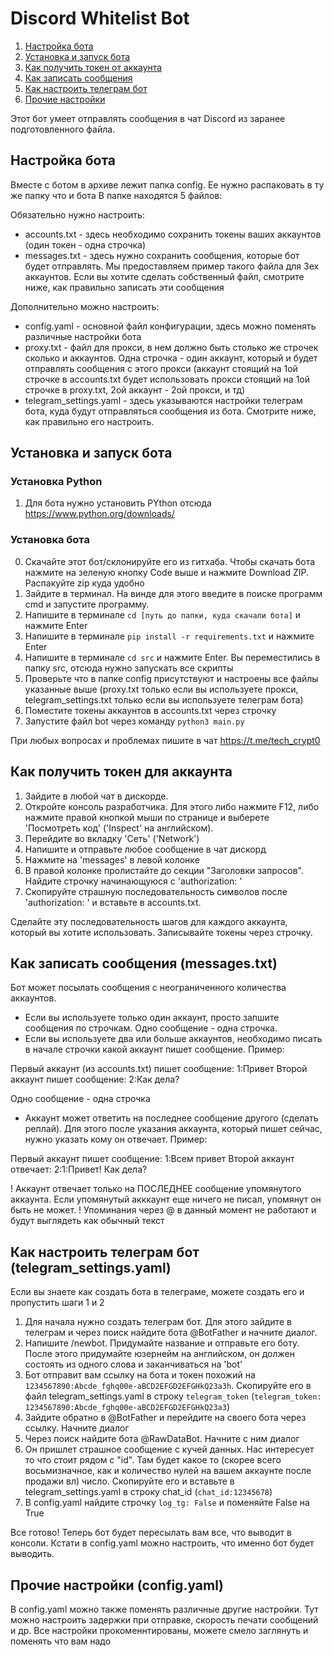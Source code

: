 # Discord Whitelist Bot
1. [Настройка бота](#setting)
2. [Установка и запуск бота](#install-and-launch)
3. [Как получить токен от аккаунта](#token)
4. [Как записать сообщения](#messages)
5. [Как настроить телеграм бот](#telegram)
6. [Прочие настройки](#config)


Этот бот умеет отправлять сообщения в чат Discord из заранее подготовленного файла.

<a name="setting"></a>
## Настройка бота
Вместе с ботом в архиве лежит папка config. Ее нужно распаковать в ту же папку что и бота
В папке находятся 5 файлов:

Обязательно нужно настроить:
- accounts.txt - здесь необходимо сохранить токены ваших аккаунтов (один токен - одна строчка)
- messages.txt - здесь нужно сохранить сообщения, которые бот будет отправлять. Мы предоставляем пример такого файла для 3ех аккаунтов. Если вы хотите сделать собственный файл, смотрите ниже, как правильно записать эти сообщения

Дополнительно можно настроить:
- config.yaml - основной файл конфигурации, здесь можно поменять различные настройки бота
- proxy.txt - файл для прокси, в нем должно быть столько же строчек сколько и аккаунтов. Одна строчка - один аккаунт, который и будет отправлять сообщения с этого прокси (аккаунт стоящий на 1ой строчке в accounts.txt будет использовать прокси стоящий на 1ой строчке в proxy.txt, 2ой аккаунт - 2ой прокси, и тд)
- telegram_settings.yaml - здесь указываются настройки телеграм бота, куда будут отправляться сообщения из бота. Смотрите ниже, как правильно его настроить.

<a name="install-and-launch"></a>
## Установка и запуск бота

### Установка Python
1. Для бота нужно установить PYthon отсюда https://www.python.org/downloads/

### Установка бота
0. Скачайте этот бот/склонируйте его из гитхаба. Чтобы скачать бота нажмите на зеленую кнопку Code выше и нажмите Download ZIP. Распакуйте zip куда удобно
1. Зайдите в терминал. На винде для этого введите в поиске программ cmd и запустите программу.
2. Напишите в терминале `cd [путь до папки, куда скачали бота]` и нажмите Enter
3. Напишите в терминале `pip install -r requirements.txt` и нажмите Enter
4. Напишите в терминале `cd src` и нажмите Enter. Вы переместились в папку src, отсюда нужно запускать все скрипты
5. Проверьте что в папке config присутствуют и настроены все файлы указанные выше (proxy.txt только если вы используете прокси, telegram_settings.txt только если вы используете телеграм бота) 
6. Поместите токены аккаунтов в accounts.txt через строчку
7. Запустите файл bot через команду `python3 main.py`

При любых вопросах и проблемах пишите в чат https://t.me/tech_crypt0 

<a name="token"></a>
## Как получить токен для аккаунта

1. Зайдите в любой чат в дискорде.
2. Откройте консоль разработчика. Для этого либо нажмите F12, либо нажмите правой кнопкой мыши по странице и выберете 'Посмотреть код' ('Inspect' на английском).
3. Перейдите во вкладку 'Сеть' ('Network')
4. Напишите и отправьте любое сообщение в чат дискорд
5. Нажмите на 'messages' в левой колонке
6. В правой колонке пролистайте до секции "Заголовки запросов". Найдите строчку начинающуюся с 'authorization: '
7. Скопируйте страшную последовательность символов после 'authorization: ' и вставьте в accounts.txt. 

Сделайте эту последовательность шагов для каждого аккаунта, который вы хотите использовать. Записывайте токены через строчку.

<a name="messages"></a>
## Как записать сообщения (messages.txt)
Бот может посылать сообщения с неограниченного количества аккаунтов. 
- Если вы используете только один аккаунт, просто запшите сообщения по строчкам. Одно сообщение - одна строчка.
- Если вы используете два или больше аккаунтов, необходимо писать в начале строчки какой аккаунт пишет сообщение. Пример:

Первый аккаунт (из accounts.txt) пишет сообщение:
1:Привет
Второй аккаунт пишет сообщение:
2:Как дела?

Одно сообщение - одна строчка

- Аккаунт может ответить на последнее сообщение другого (сделать реплай). Для этого после указания аккаунта, который пишет сейчас, нужно указать кому он отвечает. Пример:

Первый аккаунт пишет сообщение:
1:Всем привет
Второй аккаунт отвечает:
2:1:Привет! Как дела?

! Аккаунт отвечает только на ПОСЛЕДНЕЕ сообщение упомянутого аккаунта. Если упомянутый акккаунт еще ничего не писал, упомянут он быть не может.
! Упоминания через @ в данный момент не работают и будут выглядеть как обычный текст

<a name="telegram"></a>
## Как настроить телеграм бот (telegram_settings.yaml)

Если вы знаете как создать бота в телеграме, можете создать его и пропустить шаги 1 и 2
1. Для начала нужно создать телеграм бот. Для этого зайдите в телеграм и через поиск найдите бота @BotFather и начните диалог.
2. Напишите /newbot. Придумайте название и отправьте его боту. После этого придумайте юзернейм на английском, он должен состоять из одного слова и заканчиваться на 'bot'
3. Бот отправит вам ссылку на бота и токен похожий на `1234567890:Abcde_fghq00e-aBCD2EFGD2EFGHkQ23a3h`. Скопируйте его в файл telegram_settings.yaml в строку `telegram_token` (`telegram_token: 1234567890:Abcde_fghq00e-aBCD2EFGD2EFGHkQ23a3`)
4. Зайдите обратно в @BotFather и перейдите на своего бота через ссылку. Начните диалог
5. Через поиск найдите бота @RawDataBot. Начните с ним диалог
6. Он пришлет страшное сообщение с кучей данных. Нас интересует то что стоит рядом с "id". Там будет какое то (скорее всего восьмизначное, как и количество нулей на вашем аккаунте после продажи вл) число. Скопируйте его и вставьте в telegram_settings.yaml в строку chat_id (`chat_id:12345678`)
7. В config.yaml найдите строчку `log_tg: False` и поменяйте False на True

Все готово! Теперь бот будет пересылать вам все, что выводит в консоли. Кстати в config.yaml можно настроить, что именно бот будет выводить.

<a name="config"></a>
## Прочие настройки (config.yaml)

В config.yaml можно также поменять различные другие настройки. Тут можно настроить задержки при отправке, скорость печати сообщений и др. Все настройки прокоменнтированы, можете смело заглянуть и поменять что вам надо